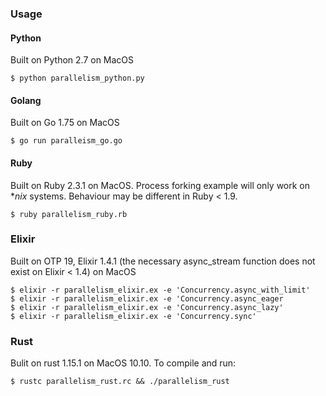 ### Usage

#### Python

Built on Python 2.7 on MacOS

```
$ python parallelism_python.py
```

#### Golang

Built on Go 1.75 on MacOS

```
$ go run paralleism_go.go
```

#### Ruby

Built on Ruby 2.3.1 on MacOS. Process forking example will only work on \**nix* systems. Behaviour may be different in Ruby < 1.9.

```
$ ruby parallelism_ruby.rb
```

### Elixir 

Built on OTP 19, Elixir 1.4.1 (the necessary async_stream function does not exist on Elixir < 1.4) on MacOS

```
$ elixir -r parallelism_elixir.ex -e 'Concurrency.async_with_limit'
$ elixir -r parallelism_elixir.ex -e 'Concurrency.async_eager
$ elixir -r parallelism_elixir.ex -e 'Concurrency.async_lazy'
$ elixir -r parallelism_elixir.ex -e 'Concurrency.sync'
```

### Rust

Bulit on rust 1.15.1 on MacOS 10.10. To compile and run: 

`$ rustc parallelism_rust.rc && ./parallelism_rust `

